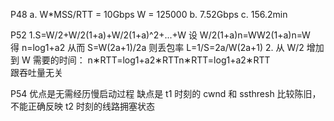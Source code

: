 P48
a. W*MSS/RTT = 10Gbps
    W = 125000
b. 7.52Gbps
c. 156.2min

P52
1.S=W/2+W/2(1+a)+W/2(1+a)^2+...+W
设 W/2(1+a)n=WW2(1+a)n=W   
得 n=log1+a2
从而 S=W(2a+1)/2a
则丢包率 L=1/S=2a/W(2a+1)
2.
从 W/2 增加到 W 需要的时间：
n∗RTT=log1+a2∗RTTn∗RTT=log1+a2∗RTT      
跟吞吐量无关

P54
优点是无需经历慢启动过程
 缺点是 t1 时刻的 cwnd 和 ssthresh 比较陈旧，不能正确反映 t2 时刻的线路拥塞状态